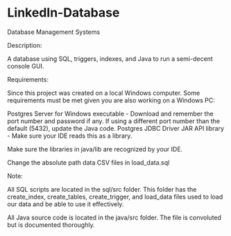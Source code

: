 # LinkedIn-Database
Database Management Systems

Description:

A database using SQL, triggers, indexes, and Java to run a semi-decent console GUI.

Requirements:

Since this project was created on a local Windows computer. Some requirements must be met given you are also working on a Windows PC: 

  Postgres Server for Windows executable - Download and remember the port number and password if any. If using a different port number than the default
  (5432), update the Java code.
  Postgres JDBC Driver JAR API library - Make sure your IDE reads this as a library.

Make sure the libraries in java/lib are recognized by your IDE.

Change the absolute path data CSV files in load_data.sql

Note:

All SQL scripts are located in the sql/src folder. This folder has the create_index, create_tables, create_trigger, and load_data files used to load our data and be able to use it effectively.

All Java source code is located in the java/src folder. The file is convoluted but is documented thoroughly.
